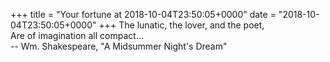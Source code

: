 +++
title = "Your fortune at 2018-10-04T23:50:05+0000"
date = "2018-10-04T23:50:05+0000"
+++
The lunatic, the lover, and the poet,  
Are of imagination all compact...  
		-- Wm. Shakespeare, "A Midsummer Night's Dream"  
